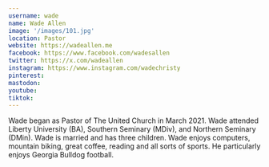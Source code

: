 ```yaml
---
username: wade
name: Wade Allen
image: '/images/101.jpg'
location: Pastor
website: https://wadeallen.me
facebook: https://www.facebook.com/wadesallen
twitter: https://x.com/wadeallen
instagram: https://www.instagram.com/wadechristy
pinterest:
mastodon:
youtube:
tiktok:
---
```


Wade began as Pastor of The United Church in March 2021. Wade attended Liberty University (BA), Southern Seminary (MDiv), and Northern Seminary (DMin). Wade is married and has three children. Wade enjoys computers, mountain biking, great coffee, reading and all sorts of sports. He particularly enjoys Georgia Bulldog football.